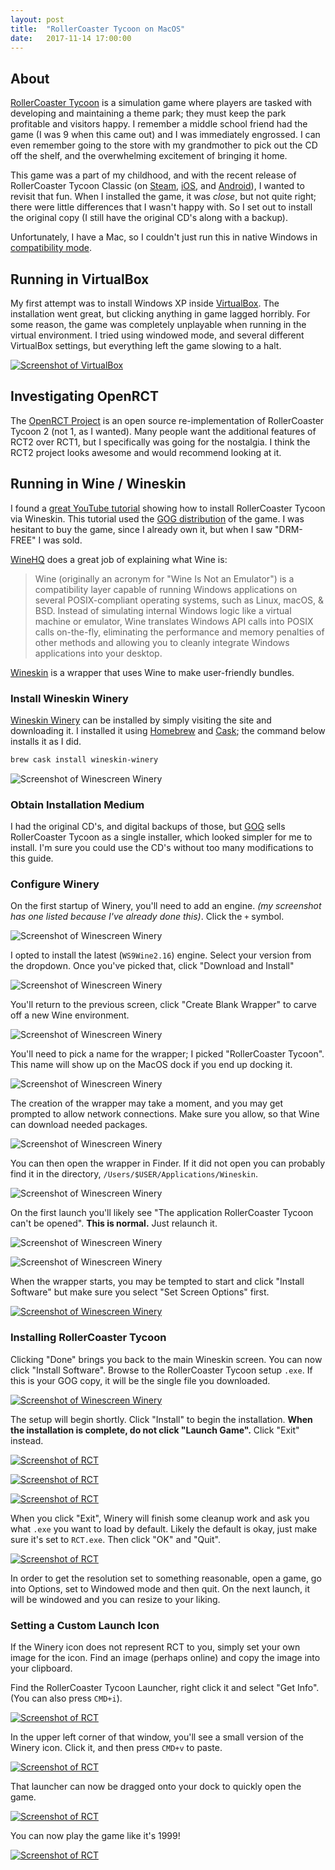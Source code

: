 ```yaml
---
layout: post
title:  "RollerCoaster Tycoon on MacOS"
date:   2017-11-14 17:00:00
---
```


## About
[RollerCoaster Tycoon](https://en.wikipedia.org/wiki/RollerCoaster_Tycoon_(video_game)) is a simulation game where players are tasked with developing and maintaining a theme park; they must keep the park profitable and visitors happy. I remember a middle school friend had the game (I was 9 when this came out) and I was immediately engrossed. I can even remember going to the store with my grandmother to pick out the CD off the shelf, and the overwhelming excitement of bringing it home.

This game was a part of my childhood, and with the recent release of RollerCoaster Tycoon Classic (on [Steam](http://store.steampowered.com/app/683900/RollerCoaster_Tycoon_Classic/), [iOS](https://itunes.apple.com/us/app/rollercoaster-tycoon-classic/id1113736426?mt=8), and [Android](https://play.google.com/store/apps/details?id=com.atari.mobile.rctc&hl=en)), I wanted to revisit that fun. When I installed the game, it was _close_, but not quite right; there were little differences that I wasn't happy with. So I set out to install the original copy (I still have the original CD's along with a backup).

Unfortunately, I have a Mac, so I couldn't just run this in native Windows in [compatibility mode](https://support.microsoft.com/en-us/help/15078/windows-make-older-programs-compatible).

## Running in VirtualBox

My first attempt was to install Windows XP inside [VirtualBox](https://www.virtualbox.org/). The installation went great, but clicking anything in game lagged horribly. For some reason, the game was completely unplayable when running in the virtual environment. I tried using windowed mode, and several different VirtualBox settings, but everything left the game slowing to a halt.

[![Screenshot of VirtualBox](https://assets.mide.io/blog/2017-11-11/rct-in-virtualbox.png)](https://assets.mide.io/blog/2017-11-11/rct-in-virtualbox.png)

## Investigating OpenRCT
The [OpenRCT Project](https://openrct2.org/) is an open source re-implementation of RollerCoaster Tycoon 2 (not 1, as I wanted). Many people want the additional features of RCT2 over RCT1, but I specifically was going for the nostalgia. I think the RCT2 project looks awesome and would recommend looking at it.

## Running in Wine / Wineskin
I found a [great YouTube tutorial](https://www.youtube.com/watch?v=axC8A5suhQw) showing how to install RollerCoaster Tycoon via Wineskin. This tutorial used the [GOG distribution](https://www.gog.com/game/rollercoaster_tycoon_deluxe) of the game. I was hesitant to buy the game, since I already own it, but when I saw "DRM-FREE" I was sold.

[WineHQ](https://www.winehq.org/) does a great job of explaining what Wine is:
> Wine (originally an acronym for "Wine Is Not an Emulator") is a compatibility layer capable of running Windows applications on several POSIX-compliant operating systems, such as Linux, macOS, & BSD. Instead of simulating internal Windows logic like a virtual machine or emulator, Wine translates Windows API calls into POSIX calls on-the-fly, eliminating the performance and memory penalties of other methods and allowing you to cleanly integrate Windows applications into your desktop.

[Wineskin](http://wineskin.urgesoftware.com/) is a wrapper that uses Wine to make user-friendly bundles.

### Install Wineskin Winery

[Wineskin Winery](http://wineskin.urgesoftware.com/) can be installed by simply visiting the site and downloading it. I installed it using [Homebrew](https://brew.sh/) and [Cask](https://caskroom.github.io/); the command below installs it as I did.

```bash
brew cask install wineskin-winery
```

![Screenshot of Winescreen Winery](https://assets.mide.io/blog/2017-11-11/homebrew-wineskin-winery.png)


### Obtain Installation Medium
I had the original CD's, and digital backups of those, but [GOG](https://www.gog.com/game/rollercoaster_tycoon_deluxe) sells RollerCoaster Tycoon as a single installer, which looked simpler for me to install. I'm sure you could use the CD's without too many modifications to this guide.

### Configure Winery

On the first startup of Winery, you'll need to add an engine. _(my screenshot has one listed because I've already done this)_. Click the `+` symbol.

![Screenshot of Winescreen Winery](https://assets.mide.io/blog/2017-11-11/winery-add-engine.png)

I opted to install the latest (`WS9Wine2.16`) engine. Select your version from the dropdown. Once you've picked that, click "Download and Install"

![Screenshot of Winescreen Winery](https://assets.mide.io/blog/2017-11-11/winery-add-engine-2.png)

You'll return to the previous screen, click "Create Blank Wrapper" to carve off a new Wine environment.

![Screenshot of Winescreen Winery](https://assets.mide.io/blog/2017-11-11/winery-create-blank-wrapper-1.png)

You'll need to pick a name for the wrapper; I picked "RollerCoaster Tycoon". This name will show up on the MacOS dock if you end up docking it.

![Screenshot of Winescreen Winery](https://assets.mide.io/blog/2017-11-11/winery-create-blank-wrapper-2.png)

The creation of the wrapper may take a moment, and you may get prompted to allow network connections. Make sure you allow, so that Wine can download needed packages.

![Screenshot of Winescreen Winery](https://assets.mide.io/blog/2017-11-11/winery-allow-firewall.png)

You can then open the wrapper in Finder. If it did not open you can probably find it in the directory, `/Users/$USER/Applications/Wineskin`.

![Screenshot of Winescreen Winery](https://assets.mide.io/blog/2017-11-11/winery-finished.png)

On the first launch you'll likely see "The application RollerCoaster Tycoon can't be opened". **This is normal.** Just relaunch it.

![Screenshot of Winescreen Winery](https://assets.mide.io/blog/2017-11-11/cant-open.png)

![Screenshot of Winescreen Winery](https://assets.mide.io/blog/2017-11-11/winery-start.png)

When the wrapper starts, you may be tempted to start and click "Install Software" but make sure you select "Set Screen Options" first.

[![Screenshot of Winescreen Winery](https://assets.mide.io/blog/2017-11-11/winery-configure.png)](https://assets.mide.io/blog/2017-11-11/winery-configure.png)

### Installing RollerCoaster Tycoon

Clicking "Done" brings you back to the main Wineskin screen. You can now click "Install Software". Browse to the RollerCoaster Tycoon setup `.exe`. If this is your GOG copy, it will be the single file you downloaded.

[![Screenshot of Winescreen Winery](https://assets.mide.io/blog/2017-11-11/winery-select-installer.png)](https://assets.mide.io/blog/2017-11-11/winery-select-installer.png)

The setup will begin shortly. Click "Install" to begin the installation. **When the installation is complete, do not click "Launch Game".** Click "Exit" instead.

[![Screenshot of RCT](https://assets.mide.io/blog/2017-11-11/rct-setup-1.png)](https://assets.mide.io/blog/2017-11-11/rct-setup-1.png)

[![Screenshot of RCT](https://assets.mide.io/blog/2017-11-11/rct-setup-2.png)](https://assets.mide.io/blog/2017-11-11/rct-setup-2.png)

[![Screenshot of RCT](https://assets.mide.io/blog/2017-11-11/rct-install-3.png)](https://assets.mide.io/blog/2017-11-11/rct-install-3.png)

When you click "Exit", Winery will finish some cleanup work and ask you what `.exe` you want to load by default. Likely the default is okay, just make sure it's set to `RCT.exe`. Then click "OK" and "Quit".

[![Screenshot of RCT](https://assets.mide.io/blog/2017-11-11/winery-select-exe.png)](https://assets.mide.io/blog/2017-11-11/winery-select-exe.png)

In order to get the resolution set to something reasonable, open a game, go into Options, set to Windowed mode and then quit. On the next launch, it will be windowed and you can resize to your liking.

### Setting a Custom Launch Icon

If the Winery icon does not represent RCT to you, simply set your own image for the icon. Find an image (perhaps online) and copy the image into your clipboard.

Find the RollerCoaster Tycoon Launcher, right click it and select "Get Info". (You can also press `CMD+i`).

[![Screenshot of RCT](https://assets.mide.io/blog/2017-11-11/get-info-1.png)](https://assets.mide.io/blog/2017-11-11/get-info-1.png)

In the upper left corner of that window, you'll see a small version of the Winery icon. Click it, and then press `CMD+v` to paste.

[![Screenshot of RCT](https://assets.mide.io/blog/2017-11-11/get-info-2.png)](https://assets.mide.io/blog/2017-11-11/get-info-2.png)

That launcher can now be dragged onto your dock to quickly open the game.

[![Screenshot of RCT](https://assets.mide.io/blog/2017-11-11/desktop-screenshot-1.png)](https://assets.mide.io/blog/2017-11-11/desktop-screenshot-1.png)

You can now play the game like it's 1999!

[![Screenshot of RCT](https://assets.mide.io/blog/2017-11-11/desktop-screenshot-2.png)](https://assets.mide.io/blog/2017-11-11/desktop-screenshot-2.png)
